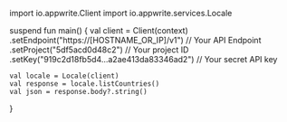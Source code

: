 import io.appwrite.Client
import io.appwrite.services.Locale

suspend fun main() {
    val client = Client(context)
      .setEndpoint("https://[HOSTNAME_OR_IP]/v1") // Your API Endpoint
      .setProject("5df5acd0d48c2") // Your project ID
      .setKey("919c2d18fb5d4...a2ae413da83346ad2") // Your secret API key

    val locale = Locale(client)
    val response = locale.listCountries()
    val json = response.body?.string()
}